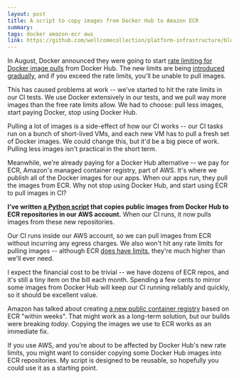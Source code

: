 ```yaml
---
layout: post
title: A script to copy images from Docker Hub to Amazon ECR
summary:
tags: docker amazon-ecr aws
link: https://github.com/wellcomecollection/platform-infrastructure/blob/4b16beef44efbe8faa9a62f5459ab6f706e07032/builds/copy_docker_images_to_ecr.py
---
```


In August, Docker announced they were going to start [rate limiting for Docker image pulls](https://www.docker.com/blog/scaling-docker-to-serve-millions-more-developers-network-egress/) from Docker Hub.
The new limits are being [introduced gradually](https://www.docker.com/blog/what-you-need-to-know-about-upcoming-docker-hub-rate-limiting/), and if you exceed the rate limits, you'll be unable to pull images.

This has caused problems at work -- we've started to hit the rate limits in our CI tests.
We use Docker extensively in our tests, and we pull way more images than the free rate limits allow.
We had to choose: pull less images, start paying Docker, stop using Docker Hub.

Pulling a lot of images is a side-effect of how our CI works -- our CI tasks run on a bunch of short-lived VMs, and each new VM has to pull a fresh set of Docker images.
We could change this, but it'd be a big piece of work.
Pulling less images isn't practical in the short term.

Meanwhile, we're already paying for a Docker Hub alternative -- we pay for ECR, Amazon's managed container registry, part of AWS.
It's where we publish all of the Docker images for our apps.
When our apps run, they pull the images from ECR.
Why not stop using Docker Hub, and start using ECR to pull images in CI?

**I've written [a Python script](https://github.com/wellcomecollection/platform-infrastructure/blob/4b16beef44efbe8faa9a62f5459ab6f706e07032/builds/copy_docker_images_to_ecr.py) that copies public images from Docker Hub to ECR repositories in our AWS account.**
When our CI runs, it now pulls images from these new repositories.

Our CI runs inside our AWS account, so we can pull images from ECR without incurring any egress charges.
We also won't hit any rate limits for pulling images -- although ECR [does have limits](https://docs.aws.amazon.com/AmazonECR/latest/userguide/service-quotas.html), they're much higher than we'll ever need.

I expect the financial cost to be trivial -- we have dozens of ECR repos, and it's still a tiny item on the bill each month.
Spending a few cents to mirror some images from Docker Hub will keep our CI running reliably and quickly, so it should be excellent value.

Amazon has talked about creating [a new public container registry](https://aws.amazon.com/blogs/containers/advice-for-customers-dealing-with-docker-hub-rate-limits-and-a-coming-soon-announcement/) based on ECR "within weeks".
That might work as a long-term solution, but our builds were breaking *today*.
Copying the images we use to ECR works as an immediate fix.

If you use AWS, and you're about to be affected by Docker Hub's new rate limits, you might want to consider copying some Docker Hub images into ECR repositories.
My script is designed to be reusable, so hopefully you could use it as a starting point.
